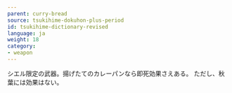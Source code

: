 ```yaml
---
parent: curry-bread
source: tsukihime-dokuhon-plus-period
id: tsukihime-dictionary-revised
language: ja
weight: 18
category:
- weapon
---
```


シエル限定の武器。揚げたてのカレーパンなら即死効果さえある。
ただし、秋葉には効果はない。
